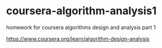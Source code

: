 # coursera-algorithm-analysis1
homework for coursera algorithms design and analysis part 1

https://www.coursera.org/learn/algorithm-design-analysis
